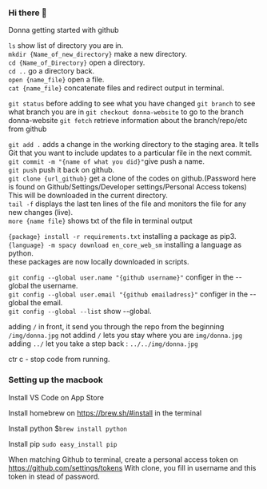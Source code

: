### Hi there 👋

Donna getting started with github

`ls` show list of directory you are in.   
`mkdir {Name_of_new_directory}` make a new directory.   
`cd {Name_of_Directory}` open a directory.     
`cd ..` go a directory back.    
`open {name_file}` open a file.   
`cat {name_file}` concatenate files and redirect output in terminal. 

`git status` before adding to see what you have changed
`git branch` to see what branch you are in
`git checkout donna-website` to go to the branch donna-website
`git fetch` retrieve information about the branch/repo/etc from github

`git add .` adds a change in the working directory to the staging area. It tells Git that you want to include updates to a particular file in the next commit.   
`git commit -m "{name of what you did}"`give push a name.     
`git push` push it back on github.  
`git clone {url_github}` get a clone of the codes on github.(Password here is found on Github/Settings/Developer settings/Personal Access tokens) This will be downloaded in the current directory.  
`tail -f` displays the last ten lines of the file and monitors the file for any new changes (live).  
`more {name file}` shows txt of the file in terminal output

`{package} install -r requirements.txt` installing a package as pip3.   
`{language} -m spacy download en_core_web_sm` installing a language as python.  
these packages are now locally downloaded in scripts.   

`git config --global user.name "{github username}"` configer in the --global the username.  
`git config --global user.email "{github emailadress}"` configer in the --global the email.  
`git config --global --list` show --global.  


adding `/` in front, it send you through the repo from the beginning `/img/donna.jpg`
not addind `/` lets you stay where you are `img/donna.jpg`
adding `../` let you take a step back : `../../img/donna.jpg`



ctr c - stop code from running.  

### Setting up the macbook

Install VS Code on App Store 

Install homebrew on https://brew.sh/#install in the terminal

Install python
$`brew install python`

Install pip
`sudo easy_install pip`

When matching Github to terminal, create a personal access token on https://github.com/settings/tokens
With clone, you fill in username and this token in stead of password.


